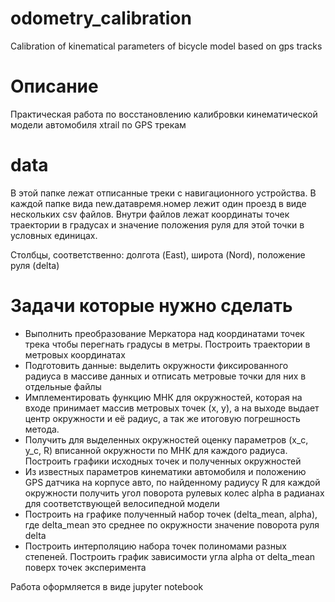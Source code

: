 # odometry_calibration
Calibration of kinematical parameters of bicycle model based on gps tracks


# Описание

Практическая работа по восстановлению калибровки кинематической модели автомобиля xtrail по GPS трекам

# data
В этой папке лежат отписанные треки с навигационного устройства. В каждой папке вида new.датавремя.номер лежит один проезд в виде нескольких csv файлов. Внутри файлов лежат координаты точек траектории в градусах и значение положения руля для этой точки в условных единицах.

Столбцы, соответственно: долгота (East), широта (Nord), положение руля (delta)

# Задачи которые нужно сделать
- Выполнить преобразование Меркатора над координатами точек трека чтобы перегнать градусы в метры. Построить траектории в метровых координатах
- Подготовить данные: выделить окружности фиксированного радиуса в массиве данных и отписать метровые точки для них в отдельные файлы
- Имплементировать функцию МНК для окружностей, которая на входе принимает массив метровых точек (x, y), а на выходе выдает центр окружности и её радиус, а так же итоговую погрешность метода.
- Получить для выделенных окружностей оценку параметров (x_c, y_c, R) вписанной окружности по МНК для каждого радиуса. Построить графики исходных точек и полученных окружностей
- Из известных параметров кинематики автомобиля и положению GPS датчика на корпусе авто, по найденному радиусу R для каждой окружности получить угол поворота рулевых колес alpha в радианах для соответствующей велосипедной модели
- Построить на графике полученный набор точек (delta_mean, alpha), где delta_mean это среднее по окружности значение поворота руля delta
- Построить интерполяцию набора точек полиномами разных степеней. Построить график зависимости угла alpha от delta_mean поверх точек эксперимента


Работа оформляется в виде jupyter notebook

